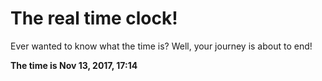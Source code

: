 # The real time clock!

Ever wanted to know what the time is? Well, your journey is about to end!

**The time is Nov 13, 2017, 17:14**